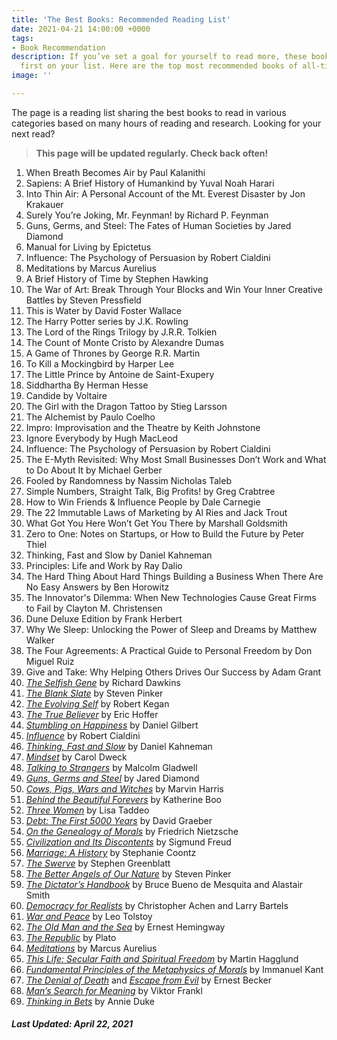 ```yaml
---
title: 'The Best Books: Recommended Reading List'
date: 2021-04-21 14:00:00 +0000
tags:
- Book Recommendation
description: If you’ve set a goal for yourself to read more, these books should be
  first on your list. Here are the top most recommended books of all-time!
image: ''

---
```

The page is a reading list sharing the best books to read in various categories based on many hours of reading and research. Looking for your next read? 

> **This page will be updated regularly. Check back often!**

 1. When Breath Becomes Air by Paul Kalanithi
 2. Sapiens: A Brief History of Humankind by Yuval Noah Harari
 3. Into Thin Air: A Personal Account of the Mt. Everest Disaster by Jon Krakauer
 4. Surely You’re Joking, Mr. Feynman! by Richard P. Feynman
 5. Guns, Germs, and Steel: The Fates of Human Societies by Jared Diamond
 6. Manual for Living by Epictetus
 7. Influence: The Psychology of Persuasion by Robert Cialdini
 8. Meditations by Marcus Aurelius
 9. A Brief History of Time by Stephen Hawking
10. The War of Art: Break Through Your Blocks and Win Your Inner Creative Battles by Steven Pressfield
11. This is Water by David Foster Wallace
12. The Harry Potter series by J.K. Rowling
13. The Lord of the Rings Trilogy by J.R.R. Tolkien
14. The Count of Monte Cristo by Alexandre Dumas
15. A Game of Thrones by George R.R. Martin
16. To Kill a Mockingbird by Harper Lee
17. The Little Prince by Antoine de Saint-Exupery
18. Siddhartha By Herman Hesse
19. Candide by Voltaire
20. The Girl with the Dragon Tattoo by Stieg Larsson
21. The Alchemist by Paulo Coelho
22. Impro: Improvisation and the Theatre by Keith Johnstone
23. Ignore Everybody by Hugh MacLeod
24. Influence: The Psychology of Persuasion by Robert Cialdini
25. The E-Myth Revisited: Why Most Small Businesses Don’t Work and What to Do About It by Michael Gerber
26. Fooled by Randomness by Nassim Nicholas Taleb
27. Simple Numbers, Straight Talk, Big Profits! by Greg Crabtree
28. How to Win Friends & Influence People by Dale Carnegie
29. The 22 Immutable Laws of Marketing by Al Ries and Jack Trout
30. What Got You Here Won’t Get You There by Marshall Goldsmith
31. Zero to One: Notes on Startups, or How to Build the Future by Peter Thiel
32. Thinking, Fast and Slow by Daniel Kahneman
33. Principles: Life and Work by Ray Dalio
34. The Hard Thing About Hard Things Building a Business When There Are No Easy Answers by Ben Horowitz
35. The Innovator's Dilemma: When New Technologies Cause Great Firms to Fail by Clayton M. Christensen
36. Dune Deluxe Edition by Frank Herbert
37. Why We Sleep: Unlocking the Power of Sleep and Dreams by Matthew Walker
38. The Four Agreements: A Practical Guide to Personal Freedom by Don Miguel Ruiz
39. Give and Take: Why Helping Others Drives Our Success by Adam Grant
40. [_The Selfish Gene_](https://amzn.to/2N47aQV) by Richard Dawkins
41. [_The Blank Slate_](https://amzn.to/2u6gm06) by Steven Pinker
42. [_The Evolving Self_](https://amzn.to/2NHqp3x) by Robert Kegan
43. [_The True Believer_](https://amzn.to/2N06ITB) by Eric Hoffer
44. [_Stumbling on Happiness_](https://amzn.to/2unmLD8) by Daniel Gilbert
45. [_Influence_](https://amzn.to/2N47Sxz) by Robert Cialdini
46. [_Thinking, Fast and Slow_](https://amzn.to/2znEQqI) by Daniel Kahneman
47. [_Mindset_](https://amzn.to/2uS0Ggt) by Carol Dweck
48. [_Talking to Strangers_](https://amzn.to/2CFRuzQ) by Malcolm Gladwell
49. [_Guns, Germs and Steel_](https://amzn.to/2N2Lkgp) by Jared Diamond
50. [_Cows, Pigs, Wars and Witches_](https://amzn.to/2u6P89g) by Marvin Harris
51. [_Behind the Beautiful Forevers_](https://amzn.to/2H88jGn) by Katherine Boo
52. [_Three Women_](https://amzn.to/35gdq0w) by Lisa Taddeo
53. [_Debt: The First 5000 Years_](https://amzn.to/2u7ENdo) by David Graeber
54. [_On the Genealogy of Morals_](https://amzn.to/2JctAgj) by Friedrich Nietzsche
55. [_Civilization and Its Discontents_](https://amzn.to/2L4jxeY) by Sigmund Freud
56. [_Marriage: A History_](https://amzn.to/2u8TzRj) by Stephanie Coontz
57. [_The Swerve_](https://amzn.to/2N4QZTo) by Stephen Greenblatt
58. [_The Better Angels of Our Nature_](https://amzn.to/2ulHS8P) by Steven Pinker
59. [_The Dictator’s Handbook_](https://amzn.to/2L1xEVM) by Bruce Bueno de Mesquita and Alastair Smith
60. [_Democracy for Realists_](https://amzn.to/2N4R0GC) by Christopher Achen and Larry Bartels
61. [_War and Peace_](https://amzn.to/2N02QSz) by Leo Tolstoy
62. [_The Old Man and the Sea_](https://amzn.to/2N3mQUo) by Ernest Hemingway
63. [_The Republic_](https://amzn.to/2N42sT7) by Plato
64. [_Meditations_](https://amzn.to/2NGXKfl) by Marcus Aurelius
65. [_This Life: Secular Faith and Spiritual Freedom_](https://amzn.to/31Hq8Ef) by Martin Hagglund
66. [_Fundamental Principles of the Metaphysics of Morals_](https://amzn.to/2uk3dzO) by Immanuel Kant
67. [_The Denial of Death_](https://amzn.to/2N7icF4) and [_Escape from Evil_](https://amzn.to/2NF4Fpd) by Ernest Becker
68. [_Man’s Search for Meaning_](https://amzn.to/2u9kvjD) by Viktor Frankl
69. [_Thinking in Bets_](https://amzn.to/2ZOBruo) by Annie Duke

###### **Last Updated: April 22, 2021**